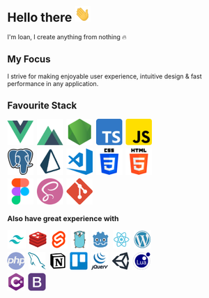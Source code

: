 # Hello there <img src="img/wave.gif" alt="waving hello" width="36" height="36"/>

I'm Ioan, I create anything from nothing 🔥

## My Focus

I strive for making enjoyable user experience, intuitive design & fast performance in any application.

##	Favourite Stack

<div style="display: flex; flex-wrap: wrap; gap: 8px; max-width: 360px" markdown="1">
	<img width="60px" alt="vuejs" src="img/vue.png" />
	<img width="60px" alt="nuxt" src="img/nuxt.png" />
	<img width="60px" alt="nodejs" src="img/nodejs.png" />
	<img width="60px" alt="ts" src="img/typescript.png" />
	<img width="60px" alt="js" src="img/js.png" style="border-radius: 5px;" markdown="1" />
	<img width="60px" alt="postgre" src="img/postgre.png" />
	<img width="60px" alt="prisma" src="img/prisma.png" />
	<img width="60px" alt="vscode" src="img/vscode.png" />
	<img width="60px" alt="css3" src="img/css.png" />
	<img width="60px" alt="html5" src="img/html.png" />
	<img width="60px" alt="figma" src="img/figma.png" />
	<img width="60px" alt="sass" src="img/sass.png" />
	<img width="60px" alt="git" src="img/git.png" />
</div>

### Also have great experience with

<div style="display: flex; max-width: 360px; flex-wrap: wrap; gap: 8px;">
	<img width="42px" alt="tailwindcss" src="img/tailwindcss.png" />
	<img width="40px" alt="redis" src="img/redis.png" />
	<img width="40px" alt="svelte" src="img/svelte.png" />
	<img width="40px" alt="go" src="img/go.png" />
	<img width="40px" alt="godot" src="img/godot.png" />
	<img width="40px" alt="react" src="img/react.png" />
	<img width="40px" alt="wordpress" src="img/wordpress.png" />
	<img width="40px" alt="php" src="img/php.png" />
	<img width="40px" alt="mysql" src="img/mysql.png" />
	<img width="40px" alt="notion" src="img/notion.png" />
	<img width="40px" alt="trello" src="img/trello.png" />
	<img width="40px" alt="jquery" src="img/jquery.png" />
	<img width="40px" alt="unity" src="img/unity.png" />
	<img width="40px" alt="lua" src="img/lua.png" />
	<img width="40px" alt="csharp" src="img/csharp.png" />
	<img width="40px" alt="bootstrap" src="img/bootstrap.png" />
	<!-- <img width="40px" alt="python" src="img/python.png" /> -->
</div>


<!-- 
- 🔭 I’m currently working on ...
- 🌱 I’m currently learning ...
- 👯 I’m looking to collaborate on ...
- 🤔 I’m looking for help with ...
- 💬 Ask me about ...
- 📫 How to reach me: ...
- 😄 Pronouns: ...
- ⚡ Fun fact: ... -->

